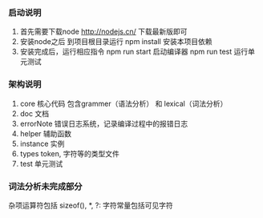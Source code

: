 ### 启动说明
1. 首先需要下载node http://nodejs.cn/ 下载最新版即可
2. 安装node之后 到项目根目录运行 npm install 安装本项目依赖
3. 安装完成后，运行相应指令
    npm run start 启动编译器
    npm run test 运行单元测试

### 架构说明
1. core 核心代码 包含grammer（语法分析） 和 lexical（词法分析）
2. doc 文档
3. errorNote 错误日志系统，记录编译过程中的报错日志
4. helper 辅助函数
5. instance 实例
6. types token, 字符等的类型文件
7. test 单元测试

### 词法分析未完成部分
杂项运算符包括 sizeof(), *, ?:
字符常量包括可见字符